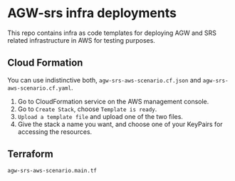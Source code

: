 # AGW-srs infra deployments

This repo contains infra as code templates for deploying AGW and SRS related infrastructure in AWS for testing purposes.

## Cloud Formation

You can use indistinctive both, `agw-srs-aws-scenario.cf.json` and `agw-srs-aws-scenario.cf.yaml`.

1. Go to CloudFormation service on the AWS management console.
2. Go to `Create Stack`, choose `Template is ready`.
3. `Upload a template file` and upload one of the two files.
4. Give the stack a name you want, and choose one of your KeyPairs for accessing the resources.

## Terraform

`agw-srs-aws-scenario.main.tf`
